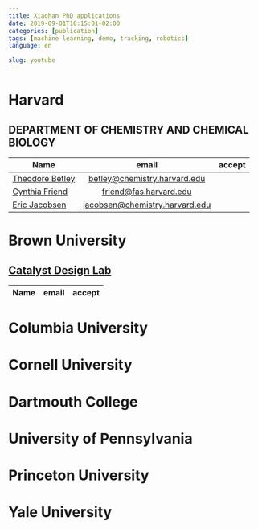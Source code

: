 ```yaml
---
title: Xiaohan PhD applications
date: 2019-09-01T10:15:01+02:00
categories: [publication]
tags: [machine learning, demo, tracking, robotics]
language: en

slug: youtube
---
```

# Harvard
## DEPARTMENT OF CHEMISTRY AND CHEMICAL BIOLOGY
| Name | email | accept |
|----------|:-------------:|------:|
| [Theodore Betley](https://chemistry.harvard.edu/people/theodore-betley) | betley@chemistry.harvard.edu | |
| [Cynthia Friend](https://chemistry.harvard.edu/people/cynthia-friend) | friend@fas.harvard.edu | |
| [Eric Jacobsen](https://chemistry.harvard.edu/people/eric-jacobsen) | jacobsen@chemistry.harvard.edu | |

# Brown University
## [Catalyst Design Lab](https://www.brown.edu/Departments/Engineering/Labs/Peterson/people.html)
| Name | email | accept |
|----------|:-------------:|------:|

# Columbia University

# Cornell University

# Dartmouth College

# University of Pennsylvania

# Princeton University

# Yale University
